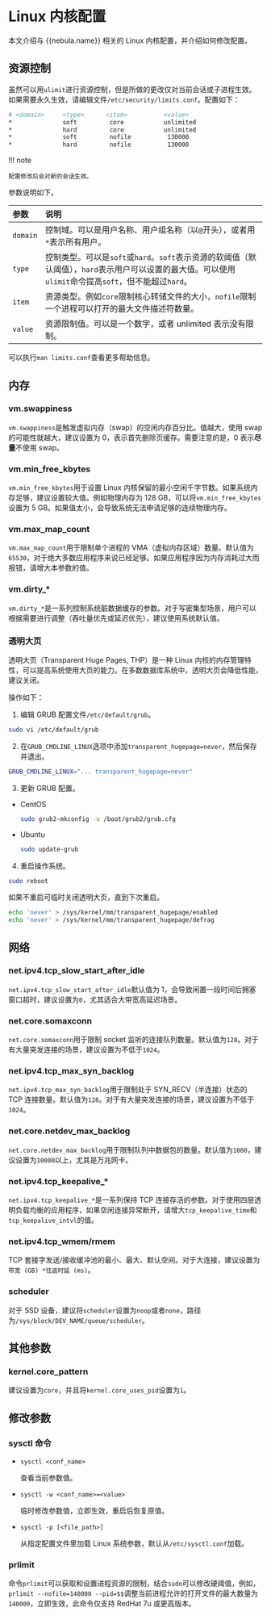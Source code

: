 # Linux 内核配置

本文介绍与 {{nebula.name}} 相关的 Linux 内核配置，并介绍如何修改配置。

## 资源控制

虽然可以用`ulimit`进行资源控制，但是所做的更改仅对当前会话或子进程生效。如果需要永久生效，请编辑文件`/etc/security/limits.conf`。配置如下：

```bash
# <domain>     <type>      <item>          <value>
*              soft         core           unlimited    
*              hard         core           unlimited   
*              soft         nofile          130000   
*              hard         nofile          130000
```

!!! note

    配置修改后会对新的会话生效。

参数说明如下。

|参数|说明|
|:--|:--|
|`domain`|控制域。可以是用户名称、用户组名称（以`@`开头），或者用`*`表示所有用户。|
|`type`|控制类型。可以是`soft`或`hard`。`soft`表示资源的软阈值（默认阈值），`hard`表示用户可以设置的最大值。可以使用`ulimit`命令提高`soft`，但不能超过`hard`。|
|`item`|资源类型。例如`core`限制核心转储文件的大小，`nofile`限制一个进程可以打开的最大文件描述符数量。|
|`value`|资源限制值。可以是一个数字，或者 unlimited 表示没有限制。|

可以执行`man limits.conf`查看更多帮助信息。

## 内存

### vm.swappiness

`vm.swappiness`是触发虚拟内存（swap）的空闲内存百分比。值越大，使用 swap 的可能性就越大，建议设置为 0，表示首先删除页缓存。需要注意的是，0 表示**尽量**不使用 swap。

### vm.min_free_kbytes

`vm.min_free_kbytes`用于设置 Linux 内核保留的最小空闲千字节数。如果系统内存足够，建议设置较大值。例如物理内存为 128 GB，可以将`vm.min_free_kbytes`设置为 5 GB。如果值太小，会导致系统无法申请足够的连续物理内存。

### vm.max_map_count

`vm.max_map_count`用于限制单个进程的 VMA（虚拟内存区域）数量。默认值为`65530`，对于绝大多数应用程序来说已经足够。如果应用程序因为内存消耗过大而报错，请增大本参数的值。

### vm.dirty_*

`vm.dirty_*`是一系列控制系统脏数据缓存的参数。对于写密集型场景，用户可以根据需要进行调整（吞吐量优先或延迟优先），建议使用系统默认值。

### 透明大页 

透明大页（Transparent Huge Pages, THP）是一种 Linux 内核的内存管理特性，可以提高系统使用大页的能力。在多数数据库系统中，透明大页会降低性能，建议关闭。

操作如下：

1. 编辑 GRUB 配置文件`/etc/default/grub`。

  ```bash
  sudo vi /etc/default/grub
  ```

2. 在`GRUB_CMDLINE_LINUX`选项中添加`transparent_hugepage=never`，然后保存并退出。

  ```bash
  GRUB_CMDLINE_LINUX="... transparent_hugepage=never"
  ```

3. 更新 GRUB 配置。

  - CentOS

    ```bash
    sudo grub2-mkconfig -o /boot/grub2/grub.cfg
    ```
  
  - Ubuntu

    ```bash
    sudo update-grub
    ```

4. 重启操作系统。

  ```bash
  sudo reboot
  ```

  如果不重启可临时关闭透明大页，直到下次重启。
  
  ```bash
  echo 'never' > /sys/kernel/mm/transparent_hugepage/enabled
  echo 'never' > /sys/kernel/mm/transparent_hugepage/defrag
  ```

## 网络

### net.ipv4.tcp_slow_start_after_idle

`net.ipv4.tcp_slow_start_after_idle`默认值为 1，会导致闲置一段时间后拥塞窗口超时，建议设置为`0`，尤其适合大带宽高延迟场景。

### net.core.somaxconn

`net.core.somaxconn`用于限制 socket 监听的连接队列数量。默认值为`128`。对于有大量突发连接的场景，建议设置为不低于`1024`。

### net.ipv4.tcp_max_syn_backlog

`net.ipv4.tcp_max_syn_backlog`用于限制处于 SYN_RECV（半连接）状态的 TCP 连接数量。默认值为`128`。对于有大量突发连接的场景，建议设置为不低于`1024`。

### net.core.netdev_max_backlog

`net.core.netdev_max_backlog`用于限制队列中数据包的数量。默认值为`1000`，建议设置为`10000`以上，尤其是万兆网卡。

### net.ipv4.tcp_keepalive_*

`net.ipv4.tcp_keepalive_*`是一系列保持 TCP 连接存活的参数。对于使用四层透明负载均衡的应用程序，如果空闲连接异常断开，请增大`tcp_keepalive_time`和`tcp_keepalive_intvl`的值。

### net.ipv4.tcp_wmem/rmem

TCP 套接字发送/接收缓冲池的最小、最大、默认空间。对于大连接，建议设置为`带宽 (GB) *往返时延 (ms)`。

### scheduler

对于 SSD 设备，建议将`scheduler`设置为`noop`或者`none`，路径为`/sys/block/DEV_NAME/queue/scheduler`。

## 其他参数

### kernel.core_pattern

建议设置为`core`，并且将`kernel.core_uses_pid`设置为`1`。

## 修改参数

### sysctl 命令

- `sysctl <conf_name>`
  
  查看当前参数值。

- `sysctl -w <conf_name>=<value>`

  临时修改参数值，立即生效，重启后恢复原值。

- `sysctl -p [<file_path>]`  

  从指定配置文件里加载 Linux 系统参数，默认从`/etc/sysctl.conf`加载。

### prlimit

命令`prlimit`可以获取和设置进程资源的限制，结合`sudo`可以修改硬阈值，例如，`prlimit --nofile=140000 --pid=$$`调整当前进程允许的打开文件的最大数量为`140000`，立即生效，此命令仅支持 RedHat 7u 或更高版本。
